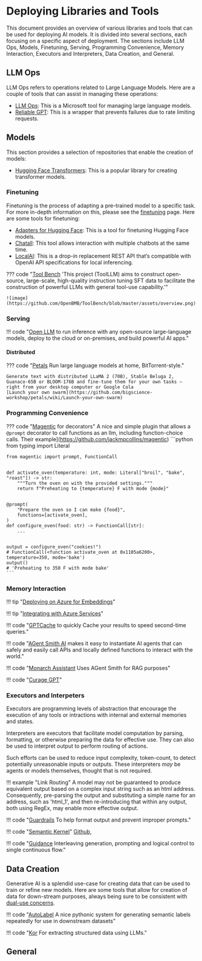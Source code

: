 # Deploying Libraries and Tools

This document provides an overview of various libraries and tools that can be used for deploying AI models. It is divided into several sections, each focusing on a specific aspect of deployment. The sections include LLM Ops, Models, Finetuning, Serving, Programming Convenience, Memory Interaction, Executors and Interpreters, Data Creation, and General.

## LLM Ops

LLM Ops refers to operations related to Large Language Models. Here are a couple of tools that can assist in managing these operations:


- [LLM Ops](https://github.com/microsoft/lmops): This is a Microsoft tool for managing large language models.
- [Reliable GPT](https://github.com/BerriAI/reliableGPT): This is a wrapper that prevents failures due to rate limiting requests.

## Models

This section provides a selection of repositories that enable the creation of models:

- [Hugging Face Transformers](https://huggingface.co/transformers/v4.0.1/index.html): This is a popular library for creating transformer models.

### Finetuning

Finetuning is the process of adapting a pre-trained model to a specific task. For more in-depth information on this, please see the [finetuning](../../Understanding/architectures/finetuning.md) page. Here are some tools for finetuning:

- [Adapters for Hugging Face](https://adapterhub.ml/): This is a tool for finetuning Hugging Face models.
- [Chatall](https://github.com/sunner/ChatALL): This tool allows interaction with multiple chatbots at the same time.
- [LocalAI](https://github.com/go-skynet/LocalAI): This is a drop-in replacement REST API that’s compatible with OpenAI API specifications for local inferencing.

??? code "[Tool Bench](https://github.com/OpenBMB/ToolBench) 'This project (ToolLLM) aims to construct open-source, large-scale, high-quality instruction tuning SFT data to facilitate the construction of powerful LLMs with general tool-use capability.'"

    ![image](https://github.com/OpenBMB/ToolBench/blob/master/assets/overview.png)

### Serving
!!! code "[Open LLM](https://github.com/bentoml/OpenLLM) to run inference with any open-source large-language models, deploy to the cloud or on-premises, and build powerful AI apps."

#### Distributed

??? code "[Petals](https://github.com/bigscience-workshop/petals) Run large language models at home, BitTorrent-style."

    Generate text with distributed LLaMA 2 (70B), Stable Beluga 2, Guanaco-65B or BLOOM-176B and fine‑tune them for your own tasks — right from your desktop computer or Google Cola
    [Launch your own swarm](https://github.com/bigscience-workshop/petals/wiki/Launch-your-own-swarm)

### Programming Convenience

??? code "[Magentic](https://github.com/jackmpcollins/magentic) for decorators"
    A nice and simple plugin that allows a `@prompt` decorator to call functions as an llm, including function-choice calls.
    Their example](https://github.com/jackmpcollins/magentic)
    ```python
    from typing import Literal

    from magentic import prompt, FunctionCall


    def activate_oven(temperature: int, mode: Literal["broil", "bake", "roast"]) -> str:
        """Turn the oven on with the provided settings."""
        return f"Preheating to {temperature} F with mode {mode}"


    @prompt(
        "Prepare the oven so I can make {food}",
        functions=[activate_oven],
    )
    def configure_oven(food: str) -> FunctionCall[str]:
        ...


    output = configure_oven("cookies!")
    # FunctionCall(<function activate_oven at 0x1105a6200>, temperature=350, mode='bake')
    output()
    # 'Preheating to 350 F with mode bake'
    ```



### Memory Interaction

!!! tip "[Deploying on Azure for Embeddings](https://github.com/ruoccofabrizio/azure-open-ai-embeddings-qna)"

!!! tip "[Integrating with Azure Services](https://www.youtube.com/watch?v=tW2EA4aZ_YQ)"

!!! code "[GPTCache](https://github.com/zilliztech/GPTCache) to quickly Cache your results to speed second-time queries."

!!! code "[AGent Smith AI](https://github.com/monarch-initiative/agent-smith-ai) makes it easy to instantiate AI agents that can safely and easily call APIs and locally defined functions to interact with the world."

!!! code "[Monarch Assistant](https://github.com/monarch-initiative/monarch-assistant) Uses AGent Smith for RAG purposes"

!!! code "[Curage GPT](https://github.com/monarch-initiative/curate-gpt)"


###  Executors and Interpeters

Executors are programming levels of abstraction that encourage the execution of any tools or intractions with internal and external memories and states.

Interpreters are executors that facilitate model computation by parsing, formatting, or otherwise preparing the data for effective use. They can also be used to interpret output to perform routing of actions.

Such efforts can be used to reduce input complexity, token-count, to detect potentially unreasonable inputs or outputs. These interpreters _may_ be agents or models themselves, thought that is not required.

!!! example "Link Routing"
    A model may not be guaranteed to produce equivalent output based on a complex input string such as an html address. Consequently, pre-parsing the output and substituting a simple name for an address, such as 'html_1', and then re-introducing that within any output, both using RegEx, may enable more effective output.

!!! code "[Guardrails](https://shreyar.github.io/guardrails/) To help format output and prevent improper prompts."



!!! code "[Semantic Kernel](https://github.com/microsoft/semantic-kernel/tree/main)"
    [Github](https://github.com/microsoft/semantic-kernel/blob/main/samples/notebooks/python/00-getting-started.ipynb),

!!! code "️[Guidance](https://github.com/microsoft/guidance/) Interleaving generation, prompting and logical control to single  continuous flow."


## Data Creation

Generative AI is a splendid use-case for creating data that can be used to train or refine new models. Here are some tools that allow for creation of data for down-stream purposes, always being sure to be consistent with [dual-use concerns](../../Understanding/overview/challenges.md#dual-use).

!!! code "[AutoLabel](https://github.com/refuel-ai/autolabel) A nice pythonic system for generating semantic labels repeatedly for use in downstream datasets"

!!! code "[Kor](https://github.com/eyurtsev/kor) For extracting structured data using LLMs."

## General

